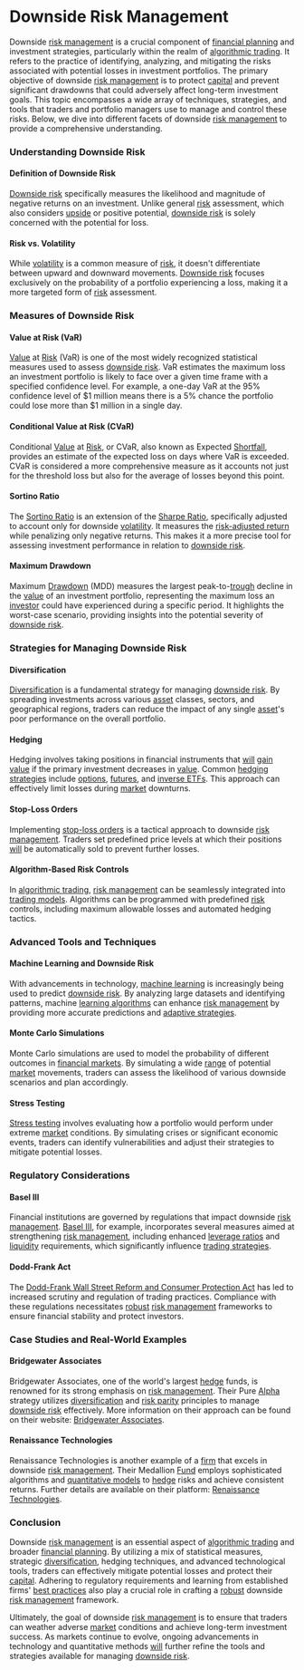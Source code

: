 # Downside Risk Management

Downside [risk management](../r/risk_management.md) is a crucial component of [financial planning](../f/financial_planning.md) and investment strategies, particularly within the realm of [algorithmic trading](../a/algorithmic_trading.md). It refers to the practice of identifying, analyzing, and mitigating the risks associated with potential losses in investment portfolios. The primary objective of downside [risk management](../r/risk_management.md) is to protect [capital](../c/capital.md) and prevent significant drawdowns that could adversely affect long-term investment goals. This topic encompasses a wide array of techniques, strategies, and tools that traders and portfolio managers use to manage and control these risks. Below, we dive into different facets of downside [risk management](../r/risk_management.md) to provide a comprehensive understanding.

### Understanding Downside Risk

#### Definition of Downside Risk
[Downside risk](../d/downside_risk.md) specifically measures the likelihood and magnitude of negative returns on an investment. Unlike general [risk](../r/risk.md) assessment, which also considers [upside](../u/upside.md) or positive potential, [downside risk](../d/downside_risk.md) is solely concerned with the potential for loss.

#### Risk vs. Volatility
While [volatility](../v/volatility.md) is a common measure of [risk](../r/risk.md), it doesn't differentiate between upward and downward movements. [Downside risk](../d/downside_risk.md) focuses exclusively on the probability of a portfolio experiencing a loss, making it a more targeted form of [risk](../r/risk.md) assessment.

### Measures of Downside Risk

#### Value at Risk (VaR)
[Value](../v/value.md) at [Risk](../r/risk.md) (VaR) is one of the most widely recognized statistical measures used to assess [downside risk](../d/downside_risk.md). VaR estimates the maximum loss an investment portfolio is likely to face over a given time frame with a specified confidence level. For example, a one-day VaR at the 95% confidence level of $1 million means there is a 5% chance the portfolio could lose more than $1 million in a single day.

#### Conditional Value at Risk (CVaR)
Conditional [Value](../v/value.md) at [Risk](../r/risk.md), or CVaR, also known as Expected [Shortfall](../s/shortfall.md), provides an estimate of the expected loss on days where VaR is exceeded. CVaR is considered a more comprehensive measure as it accounts not just for the threshold loss but also for the average of losses beyond this point.

#### Sortino Ratio
The [Sortino Ratio](../s/sortino_ratio.md) is an extension of the [Sharpe Ratio](../s/sharpe_ratio.md), specifically adjusted to account only for downside [volatility](../v/volatility.md). It measures the [risk-adjusted return](../r/risk-adjusted_return.md) while penalizing only negative returns. This makes it a more precise tool for assessing investment performance in relation to [downside risk](../d/downside_risk.md).

#### Maximum Drawdown
Maximum [Drawdown](../d/drawdown.md) (MDD) measures the largest peak-to-[trough](../t/trough.md) decline in the [value](../v/value.md) of an investment portfolio, representing the maximum loss an [investor](../i/investor.md) could have experienced during a specific period. It highlights the worst-case scenario, providing insights into the potential severity of [downside risk](../d/downside_risk.md).

### Strategies for Managing Downside Risk

#### Diversification
[Diversification](../d/diversification.md) is a fundamental strategy for managing [downside risk](../d/downside_risk.md). By spreading investments across various [asset](../a/asset.md) classes, sectors, and geographical regions, traders can reduce the impact of any single [asset](../a/asset.md)'s poor performance on the overall portfolio.

#### Hedging
Hedging involves taking positions in financial instruments that [will](../w/will.md) [gain](../g/gain.md) [value](../v/value.md) if the primary investment decreases in [value](../v/value.md). Common [hedging strategies](../h/hedging_strategies.md) include [options](../o/options.md), [futures](../f/futures.md), and [inverse ETFs](../i/inverse_etfs.md). This approach can effectively limit losses during [market](../m/market.md) downturns.

#### Stop-Loss Orders
Implementing [stop-loss orders](../s/stop-loss_orders.md) is a tactical approach to downside [risk management](../r/risk_management.md). Traders set predefined price levels at which their positions [will](../w/will.md) be automatically sold to prevent further losses. 

#### Algorithm-Based Risk Controls
In [algorithmic trading](../a/algorithmic_trading.md), [risk management](../r/risk_management.md) can be seamlessly integrated into [trading models](../t/trading_models.md). Algorithms can be programmed with predefined [risk](../r/risk.md) controls, including maximum allowable losses and automated hedging tactics.

### Advanced Tools and Techniques

#### Machine Learning and Downside Risk
With advancements in technology, [machine learning](../m/machine_learning.md) is increasingly being used to predict [downside risk](../d/downside_risk.md). By analyzing large datasets and identifying patterns, machine [learning algorithms](../l/learning_algorithms_in_trading.md) can enhance [risk management](../r/risk_management.md) by providing more accurate predictions and [adaptive strategies](../a/adaptive_strategies.md).

#### Monte Carlo Simulations
Monte Carlo simulations are used to model the probability of different outcomes in [financial markets](../f/financial_market.md). By simulating a wide [range](../r/range.md) of potential [market](../m/market.md) movements, traders can assess the likelihood of various downside scenarios and plan accordingly.

#### Stress Testing
[Stress testing](../s/stress_testing_in_trading.md) involves evaluating how a portfolio would perform under extreme [market](../m/market.md) conditions. By simulating crises or significant economic events, traders can identify vulnerabilities and adjust their strategies to mitigate potential losses.

### Regulatory Considerations

#### Basel III
Financial institutions are governed by regulations that impact downside [risk management](../r/risk_management.md). [Basel III](../b/basel_iii.md), for example, incorporates several measures aimed at strengthening [risk management](../r/risk_management.md), including enhanced [leverage ratios](../l/leverage_ratios.md) and [liquidity](../l/liquidity.md) requirements, which significantly influence [trading strategies](../t/trading_strategies.md).

#### Dodd-Frank Act
The [Dodd-Frank Wall Street Reform and Consumer Protection Act](../d/dodd-frank_wall_street_reform_and_consumer_protection_act.md) has led to increased scrutiny and regulation of trading practices. Compliance with these regulations necessitates [robust](../r/robust.md) [risk management](../r/risk_management.md) frameworks to ensure financial stability and protect investors.

### Case Studies and Real-World Examples

#### Bridgewater Associates
Bridgewater Associates, one of the world's largest [hedge](../h/hedge.md) funds, is renowned for its strong emphasis on [risk management](../r/risk_management.md). Their Pure [Alpha](../a/alpha.md) strategy utilizes [diversification](../d/diversification.md) and [risk parity](../r/risk_parity.md) principles to manage [downside risk](../d/downside_risk.md) effectively. More information on their approach can be found on their website: [Bridgewater Associates](https://www.bridgewater.com/).

#### Renaissance Technologies
Renaissance Technologies is another example of a [firm](../f/firm.md) that excels in downside [risk management](../r/risk_management.md). Their Medallion [Fund](../f/fund.md) employs sophisticated algorithms and [quantitative models](../q/quantitative_models.md) to [hedge](../h/hedge.md) risks and achieve consistent returns. Further details are available on their platform: [Renaissance Technologies](https://www.rentec.com/).

### Conclusion

Downside [risk management](../r/risk_management.md) is an essential aspect of [algorithmic trading](../a/algorithmic_trading.md) and broader [financial planning](../f/financial_planning.md). By utilizing a mix of statistical measures, strategic [diversification](../d/diversification.md), hedging techniques, and advanced technological tools, traders can effectively mitigate potential losses and protect their [capital](../c/capital.md). Adhering to regulatory requirements and learning from established firms' [best practices](../b/best_practices.md) also play a crucial role in crafting a [robust](../r/robust.md) downside [risk management](../r/risk_management.md) framework.

Ultimately, the goal of downside [risk management](../r/risk_management.md) is to ensure that traders can weather adverse [market](../m/market.md) conditions and achieve long-term investment success. As markets continue to evolve, ongoing advancements in technology and quantitative methods [will](../w/will.md) further refine the tools and strategies available for managing [downside risk](../d/downside_risk.md).
